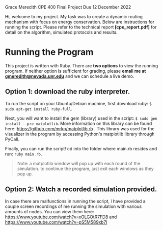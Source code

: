 Grace Meredith
CPE 400 Final Project
Due 12 December 2022

Hi, welcome to my project. My task was to create a dynamic routing mechanism with focus on energy conservation. Below are instructions for running the script. Please refer to the technical report **[cpe_report.pdf]** for detail on the algorithm, simulated protocols and results.

# Running the Program
 This project is written with Ruby. There are **two options** to view the running program. If neither option is sufficient for grading, please **email me at gmeredith@nevada.unr.edu** and we can schedule a live demo.
 
## Option 1: download the ruby interpreter.
To run the script on your Ubuntu/Debian machine, first download ruby: 
`$ sudo apt-get install ruby-full`.

Next, you will want to install the gem (library) used in the script:
`$ sudo gem install --pre matplotlib`.
More information on this library can be found here: https://github.com/mrkn/matplotlib.rb . This library was used for the visualizer in the program by accessing Python's matplotlib library through PyCall.

Finally, you can run the script! cd into the folder where main.rb resides and run:
`ruby main.rb`. 

> Note: a matplotlib window will pop up with each round of the simulation. to continue the program, just exit each windows as they pop up.
 
 ## Option 2: Watch a recorded simulation provided.
 In case there are malfunctions in running the script, I have provided a couple screen recordings of me running the simulation with various amounts of nodes. You can view them here: https://www.youtube.com/watch?v=xOLGOtR7FD8 and https://www.youtube.com/watch?v=pS5M589xb7I 